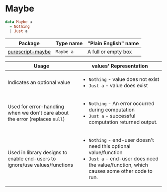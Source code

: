 # Maybe

```purescript
data Maybe a
  = Nothing
  | Just a
```

| Package | Type name | "Plain English" name
| - | - | - |
| [purescript-maybe](https://pursuit.purescript.org/packages/purescript-maybe/4.0.0) | `Maybe a` | A full or empty box

| Usage | values' Representation
| - | -
| Indicates an optional value | <ul><li>`Nothing` - value does not exist</li><li>`Just a` - value does exist</li></ul>
| Used for error-handling when we don't care about the error (replaces `null`) | <ul><li>`Nothing` - An error occurred during computation</li><li>`Just a` - successful computation returned output.</li></ul>
| Used in library designs to enable end-users to ignore/use values/functions | <ul><li>`Nothing` - end-user doesn't need this optional value/function</li><li>`Just a` - end-user does need the value/function, which causes some other code to run.</li></ul>
